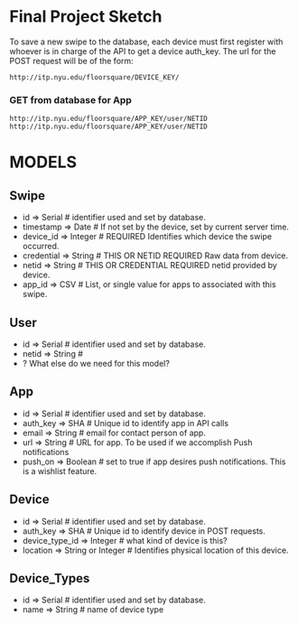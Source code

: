 # Final Project Sketch

To save a new swipe to the database, each device must first register with whoever is in charge of the API to get a device auth_key. The url for the POST request will be of the form: 

    http://itp.nyu.edu/floorsquare/DEVICE_KEY/

### GET from database for App

    http://itp.nyu.edu/floorsquare/APP_KEY/user/NETID
    http://itp.nyu.edu/floorsquare/APP_KEY/user/NETID

MODELS
==========

Swipe
----------
* id => Serial # identifier used and set by database.
* timestamp => Date # If not set by the device, set by current server time.
* device_id => Integer # REQUIRED Identifies which device the swipe occurred.
* credential => String # THIS OR NETID REQUIRED Raw data from device.
* netid => String # THIS OR CREDENTIAL REQUIRED netid provided by device.
* app_id => CSV # List, or single value for apps to associated with this swipe.

User
-----------
* id => Serial # identifier used and set by database.
* netid => String # 
* ? What else do we need for this model?

App
-----------
* id => Serial # identifier used and set by database.
* auth_key => SHA # Unique id to identify app in API calls
* email => String # email for contact person of app.
* url => String # URL for app. To be used if we accomplish Push notifications
* push_on => Boolean # set to true if app desires push notifications. This is a wishlist feature.

Device
-----------
* id => Serial # identifier used and set by database.
* auth_key => SHA # Unique id to identify device in POST requests.
* device_type_id => Integer # what kind of device is this?
* location => String or Integer # Identifies physical location of this device.

Device_Types
-----------
* id => Serial # identifier used and set by database.
* name => String # name of device type
